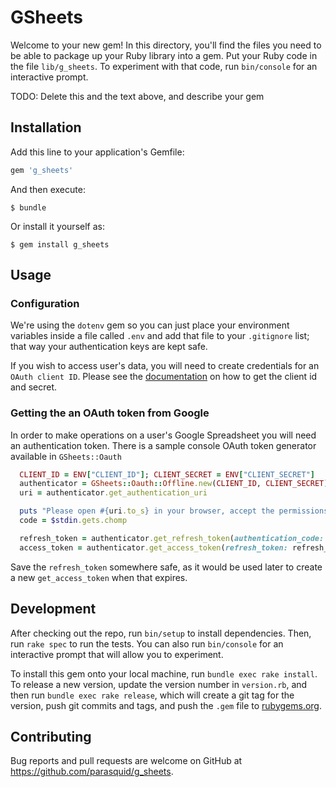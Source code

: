 # GSheets

Welcome to your new gem! In this directory, you'll find the files you need to be able to package up your Ruby library into a gem. Put your Ruby code in the file `lib/g_sheets`. To experiment with that code, run `bin/console` for an interactive prompt.

TODO: Delete this and the text above, and describe your gem

## Installation

Add this line to your application's Gemfile:

```ruby
gem 'g_sheets'
```

And then execute:

    $ bundle

Or install it yourself as:

    $ gem install g_sheets

## Usage

### Configuration

We're using the `dotenv` gem so you can just place your environment variables inside a file called `.env` and add that file to your `.gitignore` list; that way your authentication keys are kept safe.

If you wish to access user's data, you will need to create credentials for an `OAuth client ID`. Please see the [documentation](https://developers.google.com/identity/protocols/OAuth2) on how to get the client id and secret.

### Getting the an OAuth token from Google

In order to make operations on a user's Google Spreadsheet you will need an authentication token. There is a sample console OAuth token generator available in `GSheets::Oauth`

```ruby
  CLIENT_ID = ENV["CLIENT_ID"]; CLIENT_SECRET = ENV["CLIENT_SECRET"]
  authenticator = GSheets::Oauth::Offline.new(CLIENT_ID, CLIENT_SECRET)
  uri = authenticator.get_authentication_uri

  puts "Please open #{uri.to_s} in your browser, accept the permissions, and copy-paste the code"
  code = $stdin.gets.chomp

  refresh_token = authenticator.get_refresh_token(authentication_code: code)
  access_token = authenticator.get_access_token(refresh_token: refresh_token)
```

Save the `refresh_token` somewhere safe, as it would be used later to create a new `get_access_token` when that expires.

## Development

After checking out the repo, run `bin/setup` to install dependencies. Then, run `rake spec` to run the tests. You can also run `bin/console` for an interactive prompt that will allow you to experiment.

To install this gem onto your local machine, run `bundle exec rake install`. To release a new version, update the version number in `version.rb`, and then run `bundle exec rake release`, which will create a git tag for the version, push git commits and tags, and push the `.gem` file to [rubygems.org](https://rubygems.org).

## Contributing

Bug reports and pull requests are welcome on GitHub at https://github.com/parasquid/g_sheets.

